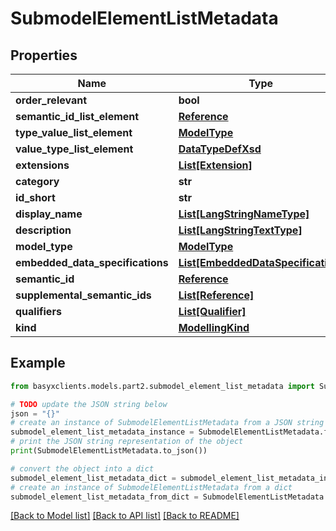 # SubmodelElementListMetadata


## Properties

Name | Type | Description | Notes
------------ | ------------- | ------------- | -------------
**order_relevant** | **bool** |  | [optional] 
**semantic_id_list_element** | [**Reference**](Reference.md) |  | [optional] 
**type_value_list_element** | [**ModelType**](ModelType.md) |  | [optional] 
**value_type_list_element** | [**DataTypeDefXsd**](DataTypeDefXsd.md) |  | [optional] 
**extensions** | [**List[Extension]**](Extension.md) |  | [optional] 
**category** | **str** |  | [optional] 
**id_short** | **str** |  | [optional] 
**display_name** | [**List[LangStringNameType]**](LangStringNameType.md) |  | [optional] 
**description** | [**List[LangStringTextType]**](LangStringTextType.md) |  | [optional] 
**model_type** | [**ModelType**](ModelType.md) |  | 
**embedded_data_specifications** | [**List[EmbeddedDataSpecification]**](EmbeddedDataSpecification.md) |  | [optional] 
**semantic_id** | [**Reference**](Reference.md) |  | [optional] 
**supplemental_semantic_ids** | [**List[Reference]**](Reference.md) |  | [optional] 
**qualifiers** | [**List[Qualifier]**](Qualifier.md) |  | [optional] 
**kind** | [**ModellingKind**](ModellingKind.md) |  | [optional] 

## Example

```python
from basyxclients.models.part2.submodel_element_list_metadata import SubmodelElementListMetadata

# TODO update the JSON string below
json = "{}"
# create an instance of SubmodelElementListMetadata from a JSON string
submodel_element_list_metadata_instance = SubmodelElementListMetadata.from_json(json)
# print the JSON string representation of the object
print(SubmodelElementListMetadata.to_json())

# convert the object into a dict
submodel_element_list_metadata_dict = submodel_element_list_metadata_instance.to_dict()
# create an instance of SubmodelElementListMetadata from a dict
submodel_element_list_metadata_from_dict = SubmodelElementListMetadata.from_dict(submodel_element_list_metadata_dict)
```
[[Back to Model list]](../README.md#documentation-for-models) [[Back to API list]](../README.md#documentation-for-api-endpoints) [[Back to README]](../README.md)


